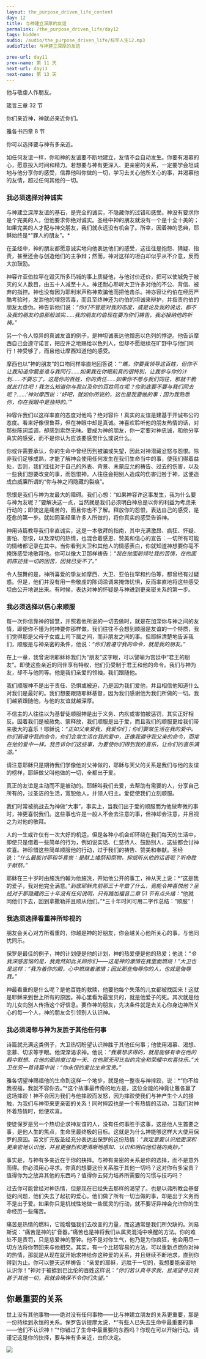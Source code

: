 ```yaml
---
layout: the_purpose_driven_life_content
day: 12
title: 与神建立深厚的友谊
permalink: /the_purpose_driven_life/day12
tags: hidden
audio: /audio/the_purpose_driven_life/标竿人生12.mp3
audioTitle: 与神建立深厚的友谊

prev-url: day11
prev-name: 第 11 天
next-url: day13
next-name: 第 13 天
---
```

<div class="center script poem">
<p>他与敬虔人作朋友。</p>
<p class="sp-verse">箴言三章 32 节</p>
</div>
<div class="center script poem">
<p>你们亲近神，神就必亲近你们。</p>
<p class="sp-verse">雅各书四章 8 节</p>
</div>


<p class="first">你可以选择要与神有多亲近。</p>

如任何友谊一样，你和神的友谊要不断地建立，友情不会自动发生。你要有渴慕的心，愿意投入时间和精力。若想要与神有更深入、更亲密的关系，一定要学会坦诚地与他分享你的感受，信靠他叫你做的一切，学习去关心他所关心的事，并渴慕他的友情，超过任何其他的一切。

### 我必须选择对神诚实

与神建立深厚友谊的基石，是完全的诚实，不隐藏你的过错和感受。神没有要求你是个完美的人，但他要求你绝对诚实。圣经中神的朋友就没有一个是十全十美的；如果完美的人才配与神交朋友，我们就永远没有机会了。所幸，因着神的恩典，耶稣始终是*“罪人的朋友”。*

在圣经中，神的朋友都愿意诚实地向他表达他们的感受，这往往是抱怨、猜疑、指责，甚至还会与创造他们的主争辩；然而，神对这样的坦白却似乎从不介意，反而大加鼓励。

神容许亚伯拉罕在毀灭所多玛城的事上质疑他，与他讨价还价，把可以使城免于被灭的义人数目，由五十人减至十人。神还耐心聆听大卫许多对他的不公、背信、被弃的指控。神也没有因为耶利米声称神欺骗他而把他击杀。神亦容让约伯在经历严酷考验时，发泄他的埋怨苦毒，而且至终神还为约伯的坦诚来辩护，并指责约伯的朋友太虚伪。神告诉他们说：*“你们不管是对我的态度，或是论及我的说话，都不及我的朋友约伯那般诚实……我的朋友约伯现在要为你们祷告，我必接纳他的祈祷。”*

另一个令人惊异的真诚友谊的例子，是神坦诚表达他憎恶以色列的悖逆。他告诉摩西自己会遵守诺言，把应许之地赐给以色列人，但却不愿继续在旷野中与他们同行！神受够了，而且他让摩西知道他的感受。

摩西也以“神的朋友”的口吻同样率直地回答说：*“‘瞧，你要我领导这百姓，但你不让我知道你要差谁与我同行……如果我在你眼前真的很特別，让我参与你的计划……不要忘了，这是你的百姓，你的责任……如果你不愿与我们同往，那就干脆就此打住吧！我怎么知道你与我以及你的百姓同在呢？你到底要不要与我们同去呢？……’神对摩西说：‘好吧，就如你所说的，这也是我要做的事：因为我熟悉你，你在我眼中是独特的。’”*

神容许我们以这样率直的态度对他吗？绝对容许！真实的友谊是建基于开诚布公的态度。看来好像很鲁莽，但在神眼中却是真诚。神喜欢聆听他的朋友热情的话，对那些陈词滥调，却感到索然无味。要成为神的朋友，你一定要对神忠诚，和他分享真实的感受，而不是你认为应该要感觉什么或说什么。

你或许需要承认，你的生命中曾经历到被骗或失望，因此对神潜藏忿怒与怨恨。除非我们足够成熟，才能了解神会使用任何发生在我们生命当中的事，使我们得着益处，否则，我们往往对于自己的外表、背景、未蒙应允的祷告、过去的伤害，以及一些我们想要改变的事，而怨恨神。人往往会把别人造成的伤害归咎于神，这便造成白威廉所谓的“你与神之间隐藏的裂痕”。

怨恨是我们与神为友最大的障碍。我们心想：“如果神容许这事发生，我为什么要与神为友呢？”要解决这一点，当然就是我们必须明白神总是以你的利益为考虑来行动的；即使这是痛苦的，而且你也不了解。释放你的怨恨，表达自己的感受，是痊愈的第一步。就如同圣经里许多人所做的，将你真实的感受告诉神。

神用诗篇教导我们率直诚实，这是一本敬拜的指南，其中充满激昂、疯狂、怀疑、害怕、怨恨，以及深切的热情，也混合着感恩、赞美和信心的宣告：一切所有可能的情绪都记录在其中。当你看到大卫和其他人的情感表白，你就知道神想要你亳不掩饰感受地敬拜他。你可以像大卫那样祷告：*“我在他面前倾吐我的苦情，在他面前陈述我一切的困苦，因我已受不了。”*

令人鼓舞的是，神所喜爱的挚友如摩西、大卫、亚伯拉罕和约伯等，都曾经有过疑惑。但是，他们并没有用一些敬虔的陈词滥调来掩饰忧惧，反而率直地将这些感受坦白公开地说出来。有时候，表达对神的怀疑是与神进到更亲密关系的第一步。

### 我必须选择以信心来顺服

每一次你信靠神的智慧，并照着他所说的一切去做时，就是在加深你与神之间的友情，即便你不懂为何神要你那样做。我们往往不会想到顺服是友谊的一个特质，我们觉得那是父母子女或上司下属之间，而非朋友之间的事。但耶稣清楚地告诉我们，顺服是与神亲密的条件，他说：*“你们若遵守我的命令，就是我的朋友。”*

在上一章，我曾说明耶稣称我们为“朋友”这字眼，可以譬喻为宫廷中“君王的朋友”。即使这些亲近的同伴享有特权，他们仍受制于君王和他的命令。我们与神为友，却不与他同等。他是我们亲爱的领袖，我们跟随他。

我们顺服神不是出于责任、恐惧或被迫，乃是因为我们爱他，并且相信他知道什么对我们是最好的。我们想要跟随耶稣基督，因为我们感谢他为我们所做的一切。我们越紧跟随他，与他的友谊就越深厚。

不信主的人往往以为基督徒顺服神是出于义务、内疚或害怕被惩罚，其实正好相反。因着我们是被赦免、蒙释放，我们顺服是出于爱，而且我们的顺服更给我们带来极大的喜乐！耶稣说：*“正如父亲爱我，我爱你们；你们要常生活在我的爱中。你们若遵守我的命令，你们会常生活在我的爱中，正像我遵守我父亲的命令，而常在他的爱中一样。我告诉你们这些事，为要使你们得到我的喜乐，让你们的喜乐满溢。”*

请注意耶稣只是期待我们学像他对父神做的，耶稣与天父的关系是我们与他的友谊的榜样，耶稣做父叫他做的一切，全都出于爱。

真正的友谊是主动而不是被动的。耶稣叫我们去爱，去帮助有需要的人，分享自己所有的，过圣洁的生活，宽恕他人，并领人归主。爱促使我们立刻顺服。

我们时常被挑战去为神做“大事”，事实上，当我们出于爱的顺服而为他做卑微的事时，神更喜悦我们。这些事也许是一般人不会去注意的事，但神却会注意，并且视之为对他的敬拜。

人的一生或许仅有一次大好的机运，但是各种小机会却环绕在我们每天的生活中，即使只是借着一些简单的行为，例如说实话、仁慈待人、鼓励别人，这些都会讨神欢喜。神珍惜这些简单顺服他的行动，过于我们的祷告、赞美和奉献。圣经说：*“什么最能讨耶和华喜悦：是献上燔祭和祭物，抑或听从他的话语呢？听命胜于献祭。”*

耶稣在三十岁时由施洗约翰为他施洗，开始他公开的事工，神从天上说：*“这是我的爱子，我对他完全满意。”*到底耶稣先前那三十年做了什么，竟能令神喜悦他？圣经对于那隐藏的三十年没有任何说明，只有路加福音二章 51 节有点头绪：*“他就同他们下去，回到拿撒勒并且顺从他们。”*三十年时间可用二字作总结：“顺服”！

### 我选须选择看重神所珍视的

朋友会关心对方所看重的，你越是神的好朋友，你会越关心他所关心的事，与他同忧同乐。

保罗是最佳的例子，神的计划便是他的计划，神的热爱便是他的热爱；他说：*“令我深感苦恼的是，我竟然如此关顾你们——这是神的激情在我里面燃烧！”*大卫也是这样：*“我为着你的殿，心中燃烧着激情；因此那些侮辱你的人，也就是侮辱我。”*

神最看重的是什么呢？是他百姓的救赎，他要他每个失落的儿女都被找回来！这就是耶稣来到世上所有的原因。神心里看为最宝贝的，就是他爱子的死。其次就是他的儿女向别人传扬这个好信息。要作神的朋友，先决条件就是去关心你身边神所关心的每一个人，神的朋友会引领别人认识神。

### 我必须渴想与神为友胜于其他任何事

诗篇就充满这类例子，大卫热切盼望认识神胜于其他任何事；他使用渴慕、渴想、恋慕、切求等字眼。他深深渴求神。他说：*“我最想求得的，就是能够有幸在他的殿中默想、在他的面前度过每一天、在他那无可比拟的完全和荣耀中欢喜快乐。”*大卫在另一首诗篇中说：*“你永恒的爱比生命宝贵。”*

雅各切望神赐福他的生命到这样一个地步，就是他一整夜与神摔跤，说：*“你不给我祝福，我就不容你去。”*这个故事最传奇的地方是，这位全能的神竟让雅各赢了这场摔跤！神不会因为我们与他摔跤而发怒，因为摔跤使我们与神产生个人的接触，为我们与神带来更亲密的关系！同时摔跤也是一个有热情的活动，当我们对神怀着热情时，他便欢喜。

使徒保罗是另一个热切企求神友谊的人，没有任何事胜于这事，这是他人生首要之事，是他人生的焦点，生命里最终极的目标。这就是为什么神能够这样大大使用保罗的原因。英文扩充版圣经充分表达出保罗的这份热情：*“我定意要认识他更深和更亲密地认识他，并且更强烈和更清晰地感知、认识和明白他位格的奥妙。”*

事实是，与神有多亲近在于你的抉择。与神有亲密的关系是你的选择，而不是意外而得。你必须用心寻求。你真的想要这份关系胜于其他一切吗？这对你有多宝贵？值得你为之放弃其他的东西吗？值得你去努力培养所需要的习惯与技巧吗？

过去你可能曾经对神热情，但是现在已经失去那样的渴望了。也是以弗所教会基督徒的问题，他们失去了起初的爱心。他们做了所有一切当做的事，却是出于义务而不是出于爱。如果你只是机械性地做一些属灵的行动，就不要讶异神会允许你的生命经历一些痛苦。

痛苦是热情的燃料，它能增强我们去改变的力量，而这通常是我们所欠缺的。刘易斯说：“痛苦是神的扩音器。”痛苦也是神将我们从属灵混沌中唤醒的方法。你的难处不是责罚，只是慈爱神的警钟。他不是对你生气，他乃是为你疯狂，他会用尽一切方法将你带回来与他相交。其实，有一个比较容易的方法，可以重新点燃你对神的热情，那就是从现在就开始求神给你这种爱的关系，并且继续不断地求，直到你得到为止。你可以整天这样祷告：“亲爱的耶稣，远胜于一切的，我想要能亲密地认识你！”神对于被掳到巴比伦的百姓这样说：*“你们若认真寻求我，且渴望寻见我甚于其他一切，我就会确保不令你们失望。”*

## 你最重要的关系

世上没有其他事物——绝对没有任何事物——比与神建立朋友的关系更重要，那是一份持续到永恒的关系。保罗告诉提摩太说，*“有些人已失去生命中最重要的事——他们不认识神！”*你错过了生命中最重要的东西吗？你现在可以开始行动。请谨记这是你的抉择，要与神有多亲近，由你决定。

<div class="article-img-wrapper">
  <img src="https://typora-1259024198.cos.ap-beijing.myqcloud.com/wg/the_purpose_driven_life/image/day12_card.jpg">
</div>